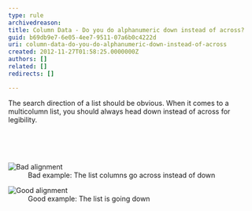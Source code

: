```yaml
---
type: rule
archivedreason: 
title: Column Data - Do you do alphanumeric down instead of across?
guid: b69db9e7-6e05-4ee7-9511-07a6b0c4222d
uri: column-data-do-you-do-alphanumeric-down-instead-of-across
created: 2012-11-27T01:58:25.0000000Z
authors: []
related: []
redirects: []

---
```



<p>The search direction of a list should be obvious. When it comes to a multicolumn list, you should always head down instead of across for legibility.</p>
<br><excerpt class='endintro'></excerpt><br>
​<dl class="badImage"><dt><img alt="Bad alignment" src="http&#58;//www.ssw.com.au/ssw/Standards/Rules/Images/bad-alphanum.jpg" /></dt>
<dd>Bad example&#58; The list columns go across instead of down</dd></dl>
<dl class="goodImage"><dt><img alt="Good alignment" src="http&#58;//www.ssw.com.au/ssw/Standards/Rules/Images/good-alphanum.jpg" /></dt>
<dd>Good example&#58; The list is going down</dd></dl>



